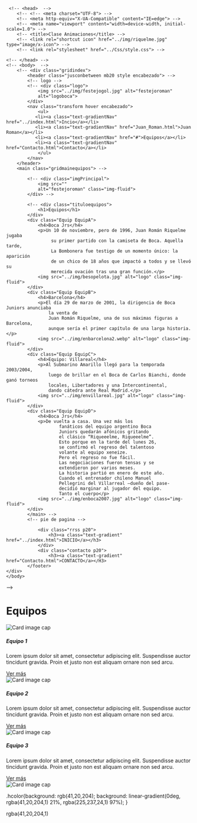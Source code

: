 




    
     <!-- <head>  -->
        <!-- <!-- <meta charset="UTF-8"> -->
        <!-- <meta http-equiv="X-UA-Compatible" content="IE=edge"> -->
        <!-- <meta name="viewport" content="width=device-width, initial-scale=1.0"> -->
        <!-- <title>Clase Animaciones</title> -->
        <!-- <link rel="shortcut icon" href="../img/riquelme.jpg" type="image/x-icon"> -->
        <!-- <link rel="stylesheet" href="../Css/style.css"> -->
     
    <!-- </head> -->
    <!-- <body>  -->
        <!-- <div class="gridindex">
            <header class="jusconbetween mb20 style encabezado"> -->
            <!-- logo -->
            <!-- <div class="logo">
                <img src="../img/festejogol.jpg" alt="festejoroman" 
                alt="logoboca"> 
            </div>
            <nav class="transform hover encabezado">
                <ul>
               <li><a class="text-gradientNav" href="../index.html">Incio</a></li>
               <li><a class="text-gradientNav" href="Juan_Roman.html">Juan Roman</a></li>
               <li><a class="text-gradientNav" href="#">Equipos</a></li>
               <li><a class="text-gradientNav" href="Contacto.html">Contacto</a></li>
                </ul>
            </nav>
        </header>
        <main class="gridmainequipos"> -->
            
            <!-- <div class="imgPrincipal">
                <img src="" 
                alt="festejoroman" class="img-fluid">
            </div> -->

            <!-- <div class="tituloequipos">
                <h1>Equipos</h1>
            </div>
            <div class="Equip EquipA">
                <h4>Boca Jrs</h4>
                <p>Un 10 de noviembre, pero de 1996, Juan Román Riquelme jugaba
                     su primer partido con la camiseta de Boca. Aquella tarde, 
                     La Bombonera fue testigo de un momento único: la aparición 
                     de un chico de 18 años que impactó a todos y se llevó su 
                     merecida ovación tras una gran función.</p>
                <img src="../img/besopelota.jpg" alt="logo" class="img-fluid">
            </div>
            <div class="Equip EquipB">
                <h4>Barcelona</h4>
                <p>El día 29 de marzo de 2001, la dirigencia de Boca Juniors anunciaba 
                    la venta de
                    Juan Román Riquelme, una de sus máximas figuras a Barcelona, 
                    aunque sería el primer capítulo de una larga historia.</p>
                <img src="../img/enbarcelona2.webp" alt="logo" class="img-fluid">
            </div>
            <div class="Equip EquipC">
                <h4>Equipo: Villareal</h4>
                <p>Al Submarino Amarillo llegó para la temporada 2003/2004, 
                    luego de brillar en el Boca de Carlos Bianchi, donde ganó torneos 
                    locales, Libertadores y una Intercontinental, 
                    dando cátedra ante Real Madrid.</p>
                <img src="../img/envillareal.jpg" alt="logo" class="img-fluid">
            </div>
            <div class="Equip EquipD">
                <h4>Boca Jrs</h4>
                <p>De vuelta a casa. Una vez más los 
                        fanáticos del equipo argentino Boca 
                        Juniors quedarán afónicos gritando 
                        el clásico “Riqueeelme, Riqueeelme”. 
                        Esto porque en la tarde del lunes 26,
                        se confirmó el regreso del talentoso
                        volante al equipo xeneize.  
                        Pero el regreso no fue fácil. 
                        Las negociaciones fueron tensas y se 
                        extendieron por varios meses. 
                        La historia partió en enero de este año. 
                        Cuando el entrenador chileno Manuel 
                        Pellegrini del Villarreal –dueño del pase-
                        decidió marginar al jugador del equipo. 
                        Tanto el cuerpo</p>
                <img src="../img/enboca2007.jpg" alt="logo" class="img-fluid">
            </div>
            </main> -->
            <!-- pie de pagina -->
        
<footer class="jusconbetween mt20">

                <div class="rrss p20">
                    <h3><a class="text-gradient" href="../index.html">INICIO</a></h3>
                </div>
                <div class="contacto p20">
                    <h3><a class="text-gradient" href="Contacto.html">CONTACTO</a></H3>
            </footer>
    </div>
    </body>
</html> -->





<div class="container mt-3">
                        <h1 class="text-center">Equipos</h1>
                        <div class="row">
                            <div class="col-md-3">
                                <div class="card">
                                    <img class="card-img-top" src="https://via.placeholder.com/300x200.png?text=Equipo+1" alt="Card image cap">
                                    <div class="card-body">
                                        <h5 class="card-title">Equipo 1</h5>
                                        <p class="card-text">Lorem ipsum dolor sit amet, consectetur adipiscing elit. Suspendisse auctor tincidunt gravida. Proin et justo non est aliquam ornare non sed arcu.</p>
                                        <a href="#" class="btn btn-primary">Ver más</a>
                                    </div>
                                </div>
                            </div>
                            <div class="col-md-3">
                                <div class="card">
                                    <img class="card-img-top" src="https://via.placeholder.com/300x200.png?text=Equipo+2" alt="Card image cap">
                                    <div class="card-body">
                                        <h5 class="card-title">Equipo 2</h5>
                                        <p class="card-text">Lorem ipsum dolor sit amet, consectetur adipiscing elit. Suspendisse auctor tincidunt gravida. Proin et justo non est aliquam ornare non sed arcu.</p>
                                        <a href="#" class="btn btn-primary">Ver más</a>
                                    </div>
                                </div>
                            </div>
                            <div class="col-md-3">
                                <div class="card">
                                    <img class="card-img-top" src="https://via.placeholder.com/300x200.png?text=Equipo+3" alt="Card image cap">
                                    <div class="card-body">
                                        <h5 class="card-title">Equipo 3</h5>
                                        <p class="card-text">Lorem ipsum dolor sit amet, consectetur adipiscing elit. Suspendisse auctor tincidunt gravida. Proin et justo non est aliquam ornare non sed arcu.</p>
                                        <a href="#" class="btn btn-primary">Ver más</a>
                                    </div>
                                </div>
                            </div>
                            <div class="col-md-3">
                                <div class="card">
                                    <img class="card-img-top" src="https://via.placeholder.com/300x200.png?text=Equipo+4" alt="Card image cap">
                                    <div class="


    .gridindex{
     display: grid;
     grid-template-columns: 100%;
     grid-template-rows: auto auto auto;
    }

    .gridindex2{
        display: grid;
        grid-template-columns: 100%;
        grid-template-rows: auto auto ;
      }
   header, footer, ul{display: flex;}
   main{
    display: grid;
    grid-template-areas: 
    "imgPrincipal imgPrincipal imgPrincipal"
    "titulo titulo titulo"
    "pIzq imgTexto pDer";
    grid-template-columns: repeat(3, 1fr);
    grid-template-rows: repeat(3,auto);
   }
.imgPrincipal{grid-area: imgPrincipal;}
.titulo{grid-area: titulo;}
.parrafoIzq{grid-area: pIzq;}
.imgtexto{grid-area: imgtexto;}
.parrafoDer{grid-area: pDer;}

.hcolor{background: rgb(41,20,204);
    background: linear-gradient(0deg, rgba(41,20,204,1) 21%, rgba(225,237,24,1) 97%);
}

rgba(41,20,204,1)
